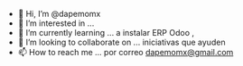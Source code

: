 - 👋 Hi, I’m @dapemomx 
- 👀 I’m interested in ...
- 🌱 I’m currently learning ...  a instalar ERP Odoo , 
- 💞️ I’m looking to collaborate on ...  iniciativas que ayuden 
- 📫 How to reach me ... por correo dapemomx@gmail.com

<!---
dapemomx/dapemomx is a ✨ special ✨ repository because its `README.md` (this file) appears on your GitHub profile.
You can click the Preview link to take a look at your changes.
--->
